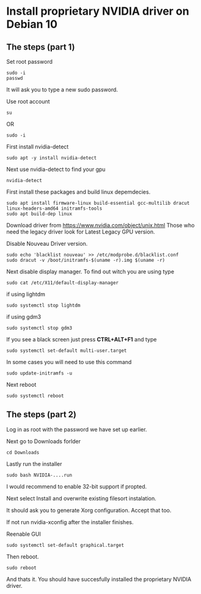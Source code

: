 # Install proprietary NVIDIA driver on Debian 10
## The steps (part 1)
Set root password
```
sudo -i
passwd
```
It will ask you to type a new sudo password.

Use root account
```
su
```
OR
```
sudo -i
```
First install nvidia-detect
```
sudo apt -y install nvidia-detect
```
Next use nvidia-detect to find your gpu
```
nvidia-detect
```
First install these packages and build linux depemdecies.
```
sudo apt install firmware-linux build-essential gcc-multilib dracut linux-headers-amd64 initramfs-tools
sudo apt build-dep linux
```
Download driver from https://www.nvidia.com/object/unix.html
Those who need the legacy driver look for Latest Legacy GPU version.

Disable Nouveau Driver version.
```
sudo echo 'blacklist nouveau' >> /etc/modprobe.d/blacklist.conf
sudo dracut -v /boot/initramfs-$(uname -r).img $(uname -r)
```
Next disable display manager. To find out witch you are using type
```
sudo cat /etc/X11/default-display-manager
```
if using lightdm
```
sudo systemctl stop lightdm
```
if using gdm3
```
sudo systemctl stop gdm3
```
If you see a black screen just press **CTRL+ALT+F1** and type
```
sudo systemctl set-default multi-user.target
```
In some cases you will need to use this command
```
sudo update-initramfs -u
```
Next reboot
```
sudo systemctl reboot
```
## The steps (part 2)
Log in as root with the password we have set up earlier.

Next go to Downloads forlder
```
cd Downloads
```
Lastly run the installer
```
sudo bash NVIDIA-....run
```
I would recommend to enable 32-bit support if propted.

Next select Install and overwrite existing filesort instalation.

It should ask you to generate Xorg configuration. Accept that too.

If not run nvidia-xconfig after the installer finishes.

Reenable GUI
```
sudo systemctl set-default graphical.target
``` 
Then reboot.
```
sudo reboot
```
And thats it. You should have succesfully installed the proprietary NVIDIA driver.
